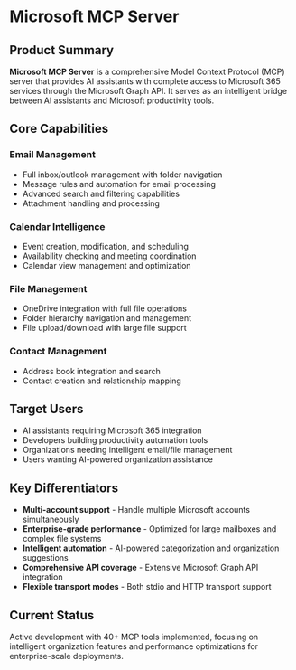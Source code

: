 # Microsoft MCP Server

## Product Summary

**Microsoft MCP Server** is a comprehensive Model Context Protocol (MCP) server that provides AI assistants with complete access to Microsoft 365 services through the Microsoft Graph API. It serves as an intelligent bridge between AI assistants and Microsoft productivity tools.

## Core Capabilities

### Email Management
- Full inbox/outlook management with folder navigation
- Message rules and automation for email processing
- Advanced search and filtering capabilities
- Attachment handling and processing

### Calendar Intelligence
- Event creation, modification, and scheduling
- Availability checking and meeting coordination
- Calendar view management and optimization

### File Management
- OneDrive integration with full file operations
- Folder hierarchy navigation and management
- File upload/download with large file support

### Contact Management
- Address book integration and search
- Contact creation and relationship mapping

## Target Users

- AI assistants requiring Microsoft 365 integration
- Developers building productivity automation tools
- Organizations needing intelligent email/file management
- Users wanting AI-powered organization assistance

## Key Differentiators

- **Multi-account support** - Handle multiple Microsoft accounts simultaneously
- **Enterprise-grade performance** - Optimized for large mailboxes and complex file systems
- **Intelligent automation** - AI-powered categorization and organization suggestions
- **Comprehensive API coverage** - Extensive Microsoft Graph API integration
- **Flexible transport modes** - Both stdio and HTTP transport support

## Current Status

Active development with 40+ MCP tools implemented, focusing on intelligent organization features and performance optimizations for enterprise-scale deployments.